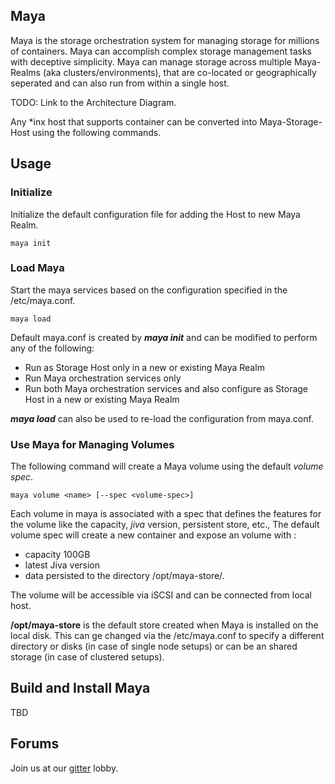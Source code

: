 ## Maya

Maya is the storage orchestration system for managing storage for millions of containers. Maya can accomplish complex storage management tasks with deceptive simplicity. Maya can manage storage across multiple Maya-Realms (aka clusters/environments), that are co-located or geographically seperated and can also run from within a single host. 

TODO: Link to the Architecture Diagram. 

Any \*inx host that supports container can be converted into Maya-Storage-Host using the following commands. 

## Usage

### Initialize 

Initialize the default configuration file for adding the Host to new Maya Realm.
```
maya init
```

### Load Maya
Start the maya services based on the configuration specified in the /etc/maya.conf. 
```
maya load
```
Default maya.conf is created by **_maya init_** and can be modified to perform any of the following:
- Run as Storage Host only in a new or existing Maya Realm
- Run Maya orchestration services only
- Run both Maya orchestration services and also configure as Storage Host in a new or existing Maya Realm

**_maya load_** can also be used to re-load the configuration from maya.conf. 

### Use Maya for Managing Volumes
The following command will create a Maya volume using the default *volume spec*. 
```
maya volume <name> [--spec <volume-spec>]
```
Each volume in maya is associated with a spec that defines the features for the volume like the capacity, *jiva* version, persistent store, etc., The default volume spec will create a new container and expose an volume with :
- capacity 100GB
- latest Jiva version 
- data persisted to the directory /opt/maya-store/<vol-name>. 

The volume will be accessible via iSCSI and can be connected from local host. 

**/opt/maya-store** is the default store created when Maya is installed on the local disk. This can ge changed via the /etc/maya.conf to specify a different directory or disks (in case of single node setups) or can be an shared storage (in case of clustered setups).

## Build and Install Maya

TBD

## Forums

Join us at our [gitter](https://gitter.im/openebs/Lobby) lobby.
